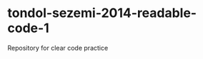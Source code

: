 tondol-sezemi-2014-readable-code-1
==================================

Repository for clear code practice
